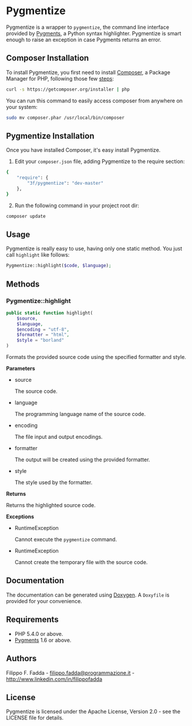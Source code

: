 Pygmentize
==========
Pygmentize is a wrapper to `pygmentize`, the command line interface provided by [Pygments](http://pygments.org), a
Python syntax highlighter. Pygmentize is smart enough to raise an exception in case Pygments returns an error.


Composer Installation
---------------------

To install Pygmentize, you first need to install [Composer](http://getcomposer.org/), a Package Manager for
PHP, following those few [steps](http://getcomposer.org/doc/00-intro.md#installation-nix):

```sh
curl -s https://getcomposer.org/installer | php
```

You can run this command to easily access composer from anywhere on your system:

```sh
sudo mv composer.phar /usr/local/bin/composer
```


Pygmentize Installation
-----------------------
Once you have installed Composer, it's easy install Pygmentize.

1. Edit your `composer.json` file, adding Pygmentize to the require section:
```sh
{
    "require": {
        "3f/pygmentize": "dev-master"
    },
}
```
2. Run the following command in your project root dir:
```sh
composer update
```


Usage
-----
Pygmentize is really easy to use, having only one static method. You just call `highlight` like follows:

```php
Pygmentize::highlight($code, $language);
```

Methods
-------

### Pygmentize::highlight

```php
public static function highlight(
    $source,
    $language,
    $encoding = "utf-8",
    $formatter = "html",
    $style = "borland"
)
```

Formats the provided source code using the specified formatter and style.

**Parameters**

* source

  The source code.

* language

  The programming language name of the source code.

* encoding

  The file input and output encodings.

* formatter

  The output will be created using the provided formatter.

* style

  The style used by the formatter.

**Returns**

Returns the highlighted source code.

**Exceptions**

* RuntimeException

  Cannot execute the `pygmentize` command.

* RuntimeException

  Cannot create the temporary file with the source code.


Documentation
-------------
The documentation can be generated using [Doxygen](http://doxygen.org). A `Doxyfile` is provided for your convenience.


Requirements
------------
- PHP 5.4.0 or above.
- [Pygments](http://pygments.org) 1.6 or above.


Authors
-------
Filippo F. Fadda - <filippo.fadda@programmazione.it> - <http://www.linkedin.com/in/filippofadda>


License
-------
Pygmentize is licensed under the Apache License, Version 2.0 - see the LICENSE file for details.